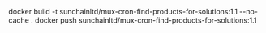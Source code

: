 docker build -t sunchainltd/mux-cron-find-products-for-solutions:1.1 --no-cache .
docker push sunchainltd/mux-cron-find-products-for-solutions:1.1
